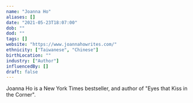 ```yaml
---
name: "Joanna Ho"
aliases: []
date: "2021-05-23T18:07:00"
dob: ""
dod: ""
tags: []
website: "https://www.joannahowrites.com/"
ethnicity: ["Taiwanese", "Chinese"]
birthLocation: ""
industry: ["Author"]
influencedBy: []
draft: false
---
```


Joanna Ho is a New York Times bestseller, and author of "Eyes that Kiss in the Corner".
